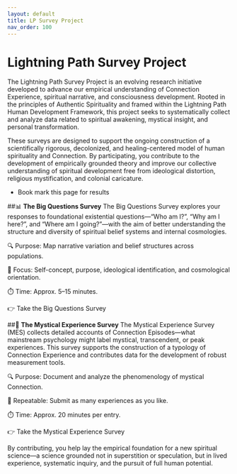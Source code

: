 ```yaml
---
layout: default
title: LP Survey Project
nav_order: 100
---
```

# Lightning Path Survey Project
The Lightning Path Survey Project is an evolving research initiative developed to advance our empirical understanding of Connection Experience, spiritual narrative, and consciousness development. Rooted in the principles of Authentic Spirituality and framed within the Lightning Path Human Development Framework, this project seeks to systematically collect and analyze data related to spiritual awakening, mystical insight, and personal transformation.

These surveys are designed to support the ongoing construction of a scientifically rigorous, decolonized, and healing-centered model of human spirituality and Connection. By participating, you contribute to the development of empirically grounded theory and improve our collective understanding of spiritual development free from ideological distortion, religious mystification, and colonial caricature.

* Book mark this page for results
  
##📊 **The Big Questions Survey**
The Big Questions Survey explores your responses to foundational existential questions—“Who am I?”, “Why am I here?”, and “Where am I going?”—with the aim of better understanding the structure and diversity of spiritual belief systems and internal cosmologies.

🔍 Purpose: Map narrative variation and belief structures across populations.

🧠 Focus: Self-concept, purpose, ideological identification, and cosmological orientation.

⏱️ Time: Approx. 5–15 minutes.

👉 Take the Big Questions Survey

##🌌 **The Mystical Experience Survey**
The Mystical Experience Survey (MES) collects detailed accounts of Connection Episodes—what mainstream psychology might label mystical, transcendent, or peak experiences. This survey supports the construction of a typology of Connection Experience and contributes data for the development of robust measurement tools.

🔍 Purpose: Document and analyze the phenomenology of mystical Connection.

🔁 Repeatable: Submit as many experiences as you like.

⏱️ Time: Approx. 20 minutes per entry.

👉 Take the Mystical Experience Survey

By contributing, you help lay the empirical foundation for a new spiritual science—a science grounded not in superstition or speculation, but in lived experience, systematic inquiry, and the pursuit of full human potential.

